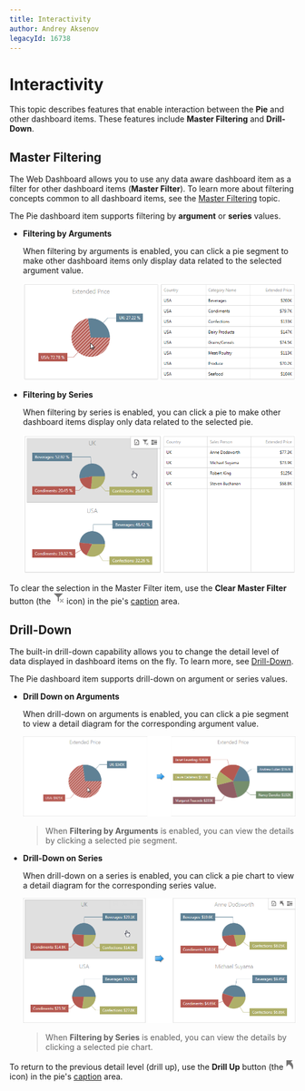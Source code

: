 ```yaml
---
title: Interactivity
author: Andrey Aksenov
legacyId: 16738
---
```

# Interactivity
This topic describes features that enable interaction between the **Pie** and other dashboard items. These features include **Master Filtering** and **Drill-Down**.

## Master Filtering
The Web Dashboard allows you to use any data aware dashboard item as a filter for other dashboard items (**Master Filter**). To learn more about filtering concepts common to all dashboard items, see the [Master Filtering](../../data-presentation/master-filtering.md) topic.

The Pie dashboard item supports filtering by **argument** or **series** values.
* **Filtering by Arguments**
	
	When filtering by arguments is enabled, you can click a pie segment to make other dashboard items only display data related to the selected argument value.
	
	![Pies_FilteringByArguments_Web](../../../../images/img22485.png)
* **Filtering by Series**
	
	When filtering by series is enabled, you can click a pie to make other dashboard items display only data related to the selected pie.
	
	![Pies_FilteringBySeries_Web](../../../../images/img22486.png)

To clear the selection in the Master Filter item, use the **Clear Master Filter** button (the ![WebViewer_ClearMasterFilterIcon](../../../../images/img22461.png) icon) in the pie's [caption](../../data-presentation/dashboard-layout.md) area.

## Drill-Down
The built-in drill-down capability allows you to change the detail level of data displayed in dashboard items on the fly. To learn more, see [Drill-Down](../../data-presentation/drill-down.md).

The Pie dashboard item supports drill-down on argument or series values.
* **Drill Down on Arguments**
	
	When drill-down on arguments is enabled, you can click a pie segment to view a detail diagram for the corresponding argument value.
	
	![Pies_DrillDownOnArguments_Web](../../../../images/img22487.png)
	
	> When **Filtering by Arguments** is enabled, you can view the details by clicking a selected pie segment.
* **Drill-Down on Series**
	
	When drill-down on a series is enabled, you can click a pie chart to view a detail diagram for the corresponding series value.
	
	![Pies_DrillDownOnSeries_Web](../../../../images/img22488.png)
	
	> When **Filtering by Series** is enabled, you can view the details by clicking a selected pie chart.

To return to the previous detail level (drill up), use the **Drill Up** button (the ![WebViewer_DrillUpIcon](../../../../images/img22464.png) icon) in the pie's [caption](../../data-presentation/dashboard-layout.md) area.